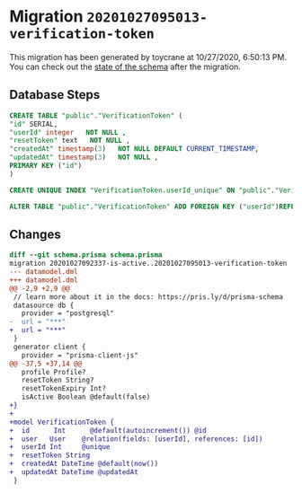 # Migration `20201027095013-verification-token`

This migration has been generated by toycrane at 10/27/2020, 6:50:13 PM.
You can check out the [state of the schema](./schema.prisma) after the migration.

## Database Steps

```sql
CREATE TABLE "public"."VerificationToken" (
"id" SERIAL,
"userId" integer   NOT NULL ,
"resetToken" text   NOT NULL ,
"createdAt" timestamp(3)   NOT NULL DEFAULT CURRENT_TIMESTAMP,
"updatedAt" timestamp(3)   NOT NULL ,
PRIMARY KEY ("id")
)

CREATE UNIQUE INDEX "VerificationToken.userId_unique" ON "public"."VerificationToken"("userId")

ALTER TABLE "public"."VerificationToken" ADD FOREIGN KEY ("userId")REFERENCES "public"."User"("id") ON DELETE CASCADE ON UPDATE CASCADE
```

## Changes

```diff
diff --git schema.prisma schema.prisma
migration 20201027092337-is-active..20201027095013-verification-token
--- datamodel.dml
+++ datamodel.dml
@@ -2,9 +2,9 @@
 // learn more about it in the docs: https://pris.ly/d/prisma-schema
 datasource db {
   provider = "postgresql"
-  url = "***"
+  url = "***"
 }
 generator client {
   provider = "prisma-client-js"
@@ -37,5 +37,14 @@
   profile Profile?
   resetToken String?
   resetTokenExpiry Int?
   isActive Boolean @default(false)
+}
+
+model VerificationToken {
+  id      Int      @default(autoincrement()) @id
+  user   User    @relation(fields: [userId], references: [id])
+  userId Int     @unique
+  resetToken String
+  createdAt DateTime @default(now())
+  updatedAt DateTime @updatedAt
 }
```


